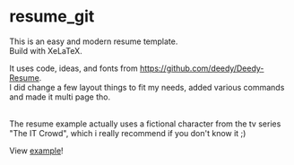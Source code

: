 # resume_git
This is an easy and modern resume template. <br />
Build with XeLaTeX. <br />

It uses code, ideas, and fonts from https://github.com/deedy/Deedy-Resume. <br />
I did change a few layout things to fit my needs, added various commands and made it multi page tho.<br /><br />

The resume example actually uses a fictional character from the tv series "The IT Crowd", which i really recommend if you don't know it ;)

View [example](resume.pdf)!
